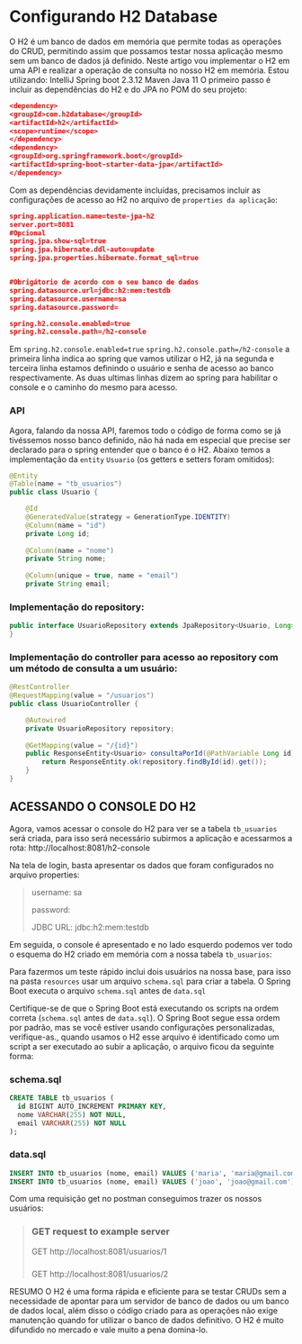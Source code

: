 # Configurando H2 Database

O H2 é um banco de dados em memória que permite todas as operações do CRUD, permitindo assim que possamos testar nossa aplicação mesmo sem um banco de dados já definido.
Neste artigo vou implementar o H2 em uma API e realizar a operação de consulta no nosso H2 em memória.
Estou utilizando:
IntelliJ
Spring boot 2.3.12
Maven
Java 11
O primeiro passo é incluir as dependências do H2 e do JPA no POM do seu projeto:

```json
<dependency>
<groupId>com.h2database</groupId>
<artifactId>h2</artifactId>
<scope>runtime</scope>
</dependency>
<dependency>
<groupId>org.springframework.boot</groupId>
<artifactId>spring-boot-starter-data-jpa</artifactId>
</dependency>
```


Com as dependências devidamente incluídas, precisamos incluir as configurações de acesso ao H2 no arquivo de `properties da aplicação`:
```json
spring.application.name=teste-jpa-h2
server.port=8081
#Opcional
spring.jpa.show-sql=true
spring.jpa.hibernate.ddl-auto=update
spring.jpa.properties.hibernate.format_sql=true


#Obrigátorio de acordo com o seu banco de dados
spring.datasource.url=jdbc:h2:mem:testdb
spring.datasource.username=sa
spring.datasource.password=

spring.h2.console.enabled=true
spring.h2.console.path=/h2-console
```
Em `spring.h2.console.enabled=true`
`spring.h2.console.path=/h2-console` 
a primeira linha indica ao spring que vamos utilizar o H2, já na segunda e terceira linha estamos definindo o usuário e senha de acesso ao banco respectivamente. As duas ultimas linhas dizem ao spring para habilitar o console e o caminho do mesmo para acesso.
### API
Agora, falando da nossa API, faremos todo o código de forma como se já tivéssemos nosso banco definido, não há nada em especial que precise ser declarado para o spring entender que o banco é o H2. Abaixo temos a implementação da `entity` `Usuario` (os getters e setters foram omitidos):
```java 
@Entity
@Table(name = "tb_usuarios")
public class Usuario {

    @Id
    @GeneratedValue(strategy = GenerationType.IDENTITY)
    @Column(name = "id")
    private Long id;
    
    @Column(name = "nome")
    private String nome;
    
    @Column(unique = true, name = "email")
    private String email;
```
    
### Implementação do repository:
```java
public interface UsuarioRepository extends JpaRepository<Usuario, Long> {
}
```



### Implementação do controller para acesso ao repository com um método de consulta a um usuário:
```java
@RestController
@RequestMapping(value = "/usuarios")
public class UsuarioController {

    @Autowired
    private UsuarioRepository repository;
    
    @GetMapping(value = "/{id}")
    public ResponseEntity<Usuario> consultaPorId(@PathVariable Long id){
        return ResponseEntity.ok(repository.findById(id).get());
    }
}
```

## ACESSANDO O CONSOLE DO H2
Agora, vamos acessar o console do H2 para ver se a tabela `tb_usuarios` será criada, para isso será necessário subirmos a aplicação e acessarmos a rota: http://localhost:8081/h2-console

Na tela de login, basta apresentar os dados que foram configurados no arquivo properties:
> username: sa 
>
> password:
>
> JDBC URL: jdbc:h2:mem:testdb

Em seguida, o console é apresentado e no lado esquerdo podemos ver todo o esquema do H2 criado em memória com a nossa tabela `tb_usuarios`:

Para fazermos um teste rápido inclui dois usuários na nossa base, para isso na pasta `resources` usar um arquivo `schema.sql` para criar a tabela. O Spring Boot executa o arquivo `schema.sql` antes de `data.sql`

Certifique-se de que o Spring Boot está executando os scripts na ordem correta (`schema.sql` antes de `data.sql`). O Spring Boot segue essa ordem por padrão, mas se você estiver usando configurações personalizadas, verifique-as., quando usamos o H2 esse arquivo é identificado como um script a ser executado ao subir a aplicação, o arquivo ficou da seguinte forma:
### schema.sql
```sql
CREATE TABLE tb_usuarios (
  id BIGINT AUTO_INCREMENT PRIMARY KEY,
  nome VARCHAR(255) NOT NULL,
  email VARCHAR(255) NOT NULL
);
```
### data.sql
```sql
INSERT INTO tb_usuarios (nome, email) VALUES ('maria', 'maria@gmail.com');
INSERT INTO tb_usuarios (nome, email) VALUES ('joao', 'joao@gmail.com');
```

Com uma requisição get no postman conseguimos trazer os nossos usuários:

> ### GET request to example server
> GET http://localhost:8081/usuarios/1
> ###
> GET http://localhost:8081/usuarios/2

RESUMO
O H2 é uma forma rápida e eficiente para se testar CRUDs sem a necessidade de apontar para um servidor de banco de dados ou um banco de dados local, além disso o código criado para as operações não exige manutenção quando for utilizar o banco de dados definitivo. O H2 é muito difundido no mercado e vale muito a pena domina-lo.